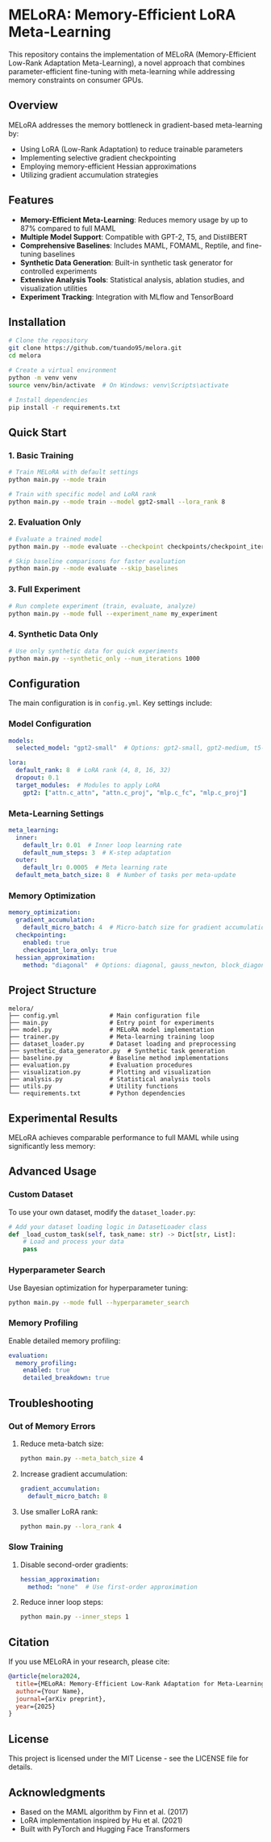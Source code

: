 # MELoRA: Memory-Efficient LoRA Meta-Learning

This repository contains the implementation of MELoRA (Memory-Efficient Low-Rank Adaptation Meta-Learning), a novel approach that combines parameter-efficient fine-tuning with meta-learning while addressing memory constraints on consumer GPUs.

## Overview

MELoRA addresses the memory bottleneck in gradient-based meta-learning by:
- Using LoRA (Low-Rank Adaptation) to reduce trainable parameters
- Implementing selective gradient checkpointing
- Employing memory-efficient Hessian approximations
- Utilizing gradient accumulation strategies

## Features

- **Memory-Efficient Meta-Learning**: Reduces memory usage by up to 87% compared to full MAML
- **Multiple Model Support**: Compatible with GPT-2, T5, and DistilBERT
- **Comprehensive Baselines**: Includes MAML, FOMAML, Reptile, and fine-tuning baselines
- **Synthetic Data Generation**: Built-in synthetic task generator for controlled experiments
- **Extensive Analysis Tools**: Statistical analysis, ablation studies, and visualization utilities
- **Experiment Tracking**: Integration with MLflow and TensorBoard

## Installation

```bash
# Clone the repository
git clone https://github.com/tuando95/melora.git
cd melora

# Create a virtual environment
python -m venv venv
source venv/bin/activate  # On Windows: venv\Scripts\activate

# Install dependencies
pip install -r requirements.txt
```

## Quick Start

### 1. Basic Training

```bash
# Train MELoRA with default settings
python main.py --mode train

# Train with specific model and LoRA rank
python main.py --mode train --model gpt2-small --lora_rank 8
```

### 2. Evaluation Only

```bash
# Evaluate a trained model
python main.py --mode evaluate --checkpoint checkpoints/checkpoint_iter_1000.pt

# Skip baseline comparisons for faster evaluation
python main.py --mode evaluate --skip_baselines
```

### 3. Full Experiment

```bash
# Run complete experiment (train, evaluate, analyze)
python main.py --mode full --experiment_name my_experiment
```

### 4. Synthetic Data Only

```bash
# Use only synthetic data for quick experiments
python main.py --synthetic_only --num_iterations 1000
```

## Configuration

The main configuration is in `config.yml`. Key settings include:

### Model Configuration
```yaml
models:
  selected_model: "gpt2-small"  # Options: gpt2-small, gpt2-medium, t5-small, t5-base, distilbert

lora:
  default_rank: 8  # LoRA rank (4, 8, 16, 32)
  dropout: 0.1
  target_modules:  # Modules to apply LoRA
    gpt2: ["attn.c_attn", "attn.c_proj", "mlp.c_fc", "mlp.c_proj"]
```

### Meta-Learning Settings
```yaml
meta_learning:
  inner:
    default_lr: 0.01  # Inner loop learning rate
    default_num_steps: 3  # K-step adaptation
  outer:
    default_lr: 0.0005  # Meta learning rate
  default_meta_batch_size: 8  # Number of tasks per meta-update
```

### Memory Optimization
```yaml
memory_optimization:
  gradient_accumulation:
    default_micro_batch: 4  # Micro-batch size for gradient accumulation
  checkpointing:
    enabled: true
    checkpoint_lora_only: true
  hessian_approximation:
    method: "diagonal"  # Options: diagonal, gauss_newton, block_diagonal, none
```

## Project Structure

```
melora/
├── config.yml              # Main configuration file
├── main.py                 # Entry point for experiments
├── model.py                # MELoRA model implementation
├── trainer.py              # Meta-learning training loop
├── dataset_loader.py       # Dataset loading and preprocessing
├── synthetic_data_generator.py  # Synthetic task generation
├── baseline.py             # Baseline method implementations
├── evaluation.py           # Evaluation procedures
├── visualization.py        # Plotting and visualization
├── analysis.py             # Statistical analysis tools
├── utils.py                # Utility functions
└── requirements.txt        # Python dependencies
```

## Experimental Results

MELoRA achieves comparable performance to full MAML while using significantly less memory:



## Advanced Usage

### Custom Dataset

To use your own dataset, modify the `dataset_loader.py`:

```python
# Add your dataset loading logic in DatasetLoader class
def _load_custom_task(self, task_name: str) -> Dict[str, List]:
    # Load and process your data
    pass
```

### Hyperparameter Search

Use Bayesian optimization for hyperparameter tuning:

```bash
python main.py --mode full --hyperparameter_search
```

### Memory Profiling

Enable detailed memory profiling:

```yaml
evaluation:
  memory_profiling:
    enabled: true
    detailed_breakdown: true
```

## Troubleshooting

### Out of Memory Errors

1. Reduce meta-batch size:
   ```bash
   python main.py --meta_batch_size 4
   ```

2. Increase gradient accumulation:
   ```yaml
   gradient_accumulation:
     default_micro_batch: 8
   ```

3. Use smaller LoRA rank:
   ```bash
   python main.py --lora_rank 4
   ```

### Slow Training

1. Disable second-order gradients:
   ```yaml
   hessian_approximation:
     method: "none"  # Use first-order approximation
   ```

2. Reduce inner loop steps:
   ```bash
   python main.py --inner_steps 1
   ```

## Citation

If you use MELoRA in your research, please cite:

```bibtex
@article{melora2024,
  title={MELoRA: Memory-Efficient Low-Rank Adaptation for Meta-Learning},
  author={Your Name},
  journal={arXiv preprint},
  year={2025}
}
```

## License

This project is licensed under the MIT License - see the LICENSE file for details.

## Acknowledgments

- Based on the MAML algorithm by Finn et al. (2017)
- LoRA implementation inspired by Hu et al. (2021)
- Built with PyTorch and Hugging Face Transformers 